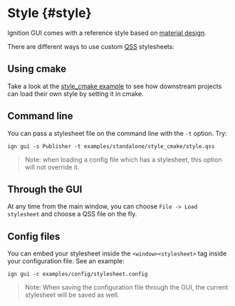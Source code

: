 Style {#style}
=====

Ignition GUI comes with a reference style based on [material design](https://material.io/).

There are different ways to use custom [QSS](http://doc.qt.io/qt-5/stylesheet-syntax.html) stylesheets:

## Using cmake

Take a look at the
[style_cmake example](https://bitbucket.org/ignitionrobotics/ign-gui/src/default/examples/standalone/style_cmake/)
to see how downstream projects can load their own style by setting it in cmake.

## Command line

You can pass a stylesheet file on the command line with the `-t` option. Try:

    ign gui -s Publisher -t examples/standalone/style_cmake/style.qss

> Note: when loading a config file which has a stylesheet, this option will not override it.

## Through the GUI

At any time from the main window, you can choose `File -> Load stylesheet` and
choose a QSS file on the fly.

## Config files

You can embed your stylesheet inside the `<window><stylesheet>` tag inside your
configuration file. See an example:

    ign gui -c examples/config/stylesheet.config

> Note: When saving the configuration file through the GUI, the current stylesheet will be saved as well.
